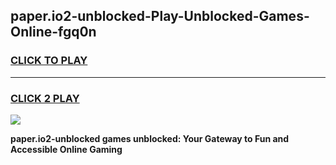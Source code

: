 
## paper.io2-unblocked-Play-Unblocked-Games-Online-fgq0n
<h3>
<a href="https://premium76.site?title=paper.io2-unblocked&ref=25A">CLICK TO PLAY</a></h3>
<hr>

<h3>
<a href="https://premium76.site?title=paper.io2-unblocked&ref=25A">CLICK 2 PLAY</a>
  
</h3>

<a href="https://premium76.site?title=paper.io2-unblocked&ref=25A"><img src="https://clearcache.store/games.png"></a>


**paper.io2-unblocked games unblocked: Your Gateway to Fun and Accessible Online Gaming**
